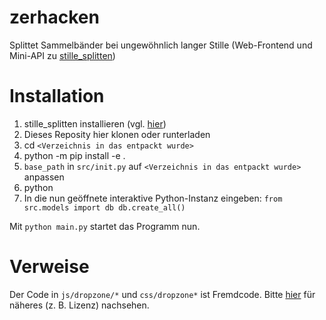 # zerhacken
Splittet Sammelbänder bei ungewöhnlich langer Stille (Web-Frontend und Mini-API zu [stille_splitten](https://github.com/hogshead-revival-widow/stille_splitten))

# Installation

1. stille_splitten installieren (vgl. [hier](https://github.com/hogshead-revival-widow/stille_splitten))
2. Dieses Reposity hier klonen oder runterladen
3. cd `<Verzeichnis in das entpackt wurde>`
4. python -m pip install -e .
5. `base_path` in `src/init.py` auf `<Verzeichnis in das entpackt wurde>` anpassen
6. python
7. In die nun geöffnete interaktive Python-Instanz eingeben:
    `from src.models import db
    db.create_all()`

Mit `python main.py` startet das Programm nun.

# Verweise

Der Code in `js/dropzone/*` und `css/dropzone*` ist Fremdcode.
Bitte [hier](https://github.com/dropzone/dropzone) für näheres (z. B.  Lizenz) nachsehen.

